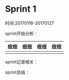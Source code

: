 # Sprint 1

时间:20170116-20170127

sprint开始分析：

|痘痘|痘痘|痘痘|痘痘|
|:-:|:-:|:-:|:-:|
|||||

sprint记录相关：

sprint总结：
